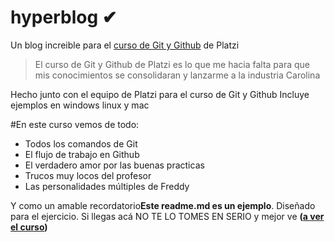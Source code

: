 # hyperblog ✔
Un blog increible para el [curso de Git y Github](http://https://platzi.com/@csalazar28/ "curso de Git y Github") de Platzi

>El curso de Git y Github de Platzi es lo que me hacia falta para que mis conocimientos se consolidaran y lanzarme a la industria
>Carolina

Hecho junto con el equipo de Platzi para el curso de Git y Github
Incluye ejemplos en windows linux y mac

#En este curso vemos de todo:
- Todos los comandos de Git
- El flujo de trabajo en Github
- El verdadero amor por las buenas practicas
- Trucos muy locos del profesor
- Las personalidades múltiples de Freddy

Y como un amable recordatorio**Este readme.md es un ejemplo**. Diseñado para el ejercicio. Si llegas acá NO TE LO TOMES EN SERIO y mejor ve **([a ver el curso](http://https://platzi.com/clases/1557-git-github/ "a ver"))**
